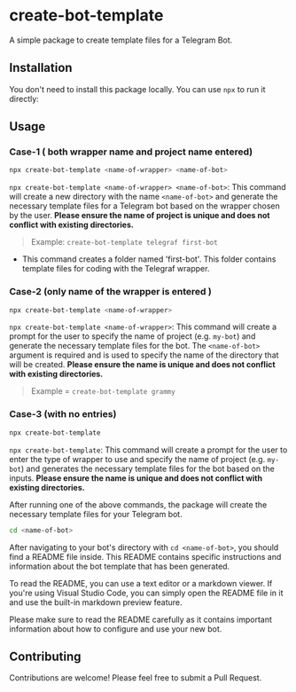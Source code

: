 # create-bot-template

A simple package to create template files for a Telegram Bot.

## Installation

You don't need to install this package locally. You can use `npx` to run it directly:

## Usage

### Case-1 ( both wrapper name and project name entered) 

```bash
npx create-bot-template <name-of-wrapper> <name-of-bot>
```
`npx create-bot-template <name-of-wrapper> <name-of-bot>`: This command will create a new directory with the name `<name-of-bot>` and generate the necessary template files for a Telegram bot based on the wrapper chosen by the user. **Please ensure the name of project is unique and does not conflict with existing directories.**

> Example: `create-bot-template telegraf first-bot`

- This command creates a folder named 'first-bot'. This folder contains template files for coding with the Telegraf wrapper.

### Case-2  (only name of the wrapper is entered )

```bash
npx create-bot-template <name-of-wrapper>
```

`npx create-bot-template <name-of-wrapper>`: This command will create a prompt for the user to specify the name of project (e.g. `my-bot`) and generate the necessary template files for the bot. The `<name-of-bot>` argument is required and is used to specify the name of the directory that will be created. **Please ensure the name is unique and does not conflict with existing directories.**

> Example = `create-bot-template grammy`

### Case-3 (with no entries)

```bash
npx create-bot-template 
```
`npx create-bot-template`: This command will create a prompt for the user to enter the type of wrapper to use and specify the name of project (e.g. `my-bot`) and generates the necessary template files for the bot based on the inputs. **Please ensure the name is unique and does not conflict with existing directories.**


After running one of the above commands, the package will create the necessary template files for your Telegram bot.

```bash
cd <name-of-bot>
```

After navigating to your bot's directory with `cd <name-of-bot>`, you should find a README file inside. This README contains specific instructions and information about the bot template that has been generated.

To read the README, you can use a text editor or a markdown viewer. If you're using Visual Studio Code, you can simply open the README file in it and use the built-in markdown preview feature.

Please make sure to read the README carefully as it contains important information about how to configure and use your new bot.

## Contributing

Contributions are welcome! Please feel free to submit a Pull Request.
